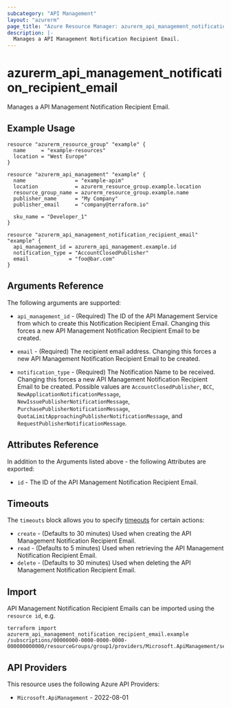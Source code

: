 ```yaml
---
subcategory: "API Management"
layout: "azurerm"
page_title: "Azure Resource Manager: azurerm_api_management_notification_recipient_email"
description: |-
  Manages a API Management Notification Recipient Email.
---
```


# azurerm_api_management_notification_recipient_email

Manages a API Management Notification Recipient Email.

## Example Usage

```hcl
resource "azurerm_resource_group" "example" {
  name     = "example-resources"
  location = "West Europe"
}

resource "azurerm_api_management" "example" {
  name                = "example-apim"
  location            = azurerm_resource_group.example.location
  resource_group_name = azurerm_resource_group.example.name
  publisher_name      = "My Company"
  publisher_email     = "company@terraform.io"

  sku_name = "Developer_1"
}

resource "azurerm_api_management_notification_recipient_email" "example" {
  api_management_id = azurerm_api_management.example.id
  notification_type = "AccountClosedPublisher"
  email             = "foo@bar.com"
}
```

## Arguments Reference

The following arguments are supported:

* `api_management_id` - (Required) The ID of the API Management Service from which to create this Notification Recipient Email. Changing this forces a new API Management Notification Recipient Email to be created.

* `email` - (Required) The recipient email address. Changing this forces a new API Management Notification Recipient Email to be created.

* `notification_type` - (Required) The Notification Name to be received. Changing this forces a new API Management Notification Recipient Email to be created. Possible values are `AccountClosedPublisher`, `BCC`, `NewApplicationNotificationMessage`, `NewIssuePublisherNotificationMessage`, `PurchasePublisherNotificationMessage`, `QuotaLimitApproachingPublisherNotificationMessage`, and `RequestPublisherNotificationMessage`.

## Attributes Reference

In addition to the Arguments listed above - the following Attributes are exported:

* `id` - The ID of the API Management Notification Recipient Email.

## Timeouts

The `timeouts` block allows you to specify [timeouts](https://developer.hashicorp.com/terraform/language/resources/configure#define-operation-timeouts) for certain actions:

* `create` - (Defaults to 30 minutes) Used when creating the API Management Notification Recipient Email.
* `read` - (Defaults to 5 minutes) Used when retrieving the API Management Notification Recipient Email.
* `delete` - (Defaults to 30 minutes) Used when deleting the API Management Notification Recipient Email.

## Import

API Management Notification Recipient Emails can be imported using the `resource id`, e.g.

```shell
terraform import azurerm_api_management_notification_recipient_email.example /subscriptions/00000000-0000-0000-0000-000000000000/resourceGroups/group1/providers/Microsoft.ApiManagement/service/service1/notifications/notificationName1/recipientEmails/email1
```

## API Providers
<!-- This section is generated, changes will be overwritten -->
This resource uses the following Azure API Providers:

* `Microsoft.ApiManagement` - 2022-08-01
